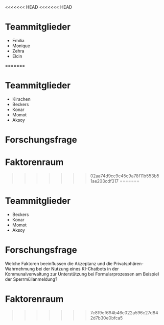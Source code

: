<<<<<<< HEAD
<<<<<<< HEAD
# Teammitglieder

-   Emilia
-   Monique
-   Zehra
-   Elcin 



=======
# Teammitglieder

-   Kirachen
-   Beckers
-   Konar
-   Momot
-   Aksoy

# Forschungsfrage

# Faktorenraum
>>>>>>> 02aa74d9cc9c45c9a78f11b553b51ae203cdf317
=======
# Teammitglieder

-   Beckers
-   Konar
-   Momot
-   Aksoy

# Forschungsfrage

Welche Faktoren beeinflussen die Akzeptanz und die
Privatsphären-Wahrnehmung bei der Nutzung eines KI-Chatbots in der
Kommunalverwaltung zur Unterstützung bei Formularprozessen am Beispiel
der Sperrmüllanmeldung?

# Faktorenraum
>>>>>>> 7c8f9ef694b46c022a596c27d842d7b30e0bfca5
